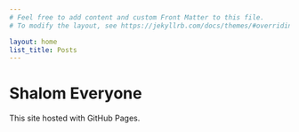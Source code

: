 ```yaml
---
# Feel free to add content and custom Front Matter to this file.
# To modify the layout, see https://jekyllrb.com/docs/themes/#overriding-theme-defaults

layout: home
list_title: Posts
---
```

<html>
<body>
<h1>Shalom Everyone</h1>
<p>This site hosted with GitHub Pages.</p>
</body>
</html>
